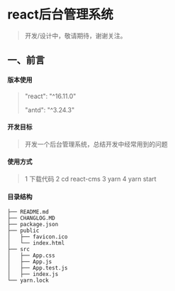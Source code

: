# react后台管理系统

>  开发/设计中，敬请期待，谢谢关注。

## 一、前言

#### 版本使用

> "react": "^16.11.0"
>
> "antd": "^3.24.3"

#### 开发目标

> 开发一个后台管理系统，总结开发中经常用到的问题

#### 使用方式

>1 下载代码
>2 cd react-cms
>3 yarn
>4 yarn start

#### 目录结构

~~~
├── README.md
├── CHANGLOG.MD
├── package.json
├── public
│   ├── favicon.ico
│   └── index.html
├── src
│   ├── App.css
│   ├── App.js
│   ├── App.test.js
│   ├── index.js
└── yarn.lock
~~~





